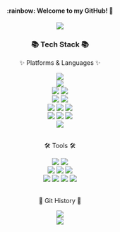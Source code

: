 <div align="center">
<h4>:rainbow: Welcome to my GitHub! 👋</h4>
	<a href="https://hits.seeyoufarm.com"><img src="https://hits.seeyoufarm.com/api/count/incr/badge.svg?url=https%3A%2F%2Fgithub.com%2FEUNCHAEv1006&count_bg=%238DA8C0&title_bg=%23AFBCC9&icon=github.svg&icon_color=%23000000&title=hits&edge_flat=false"/></a>
<br>
</div>

<div align=center>
	<h3>📚 Tech Stack 📚</h3>
	<p>✨ Platforms & Languages ✨</p>
</div>
<div align="center">
	<img src="https://img.shields.io/badge/Java-007396?style=flat&logo=Conda-Forge&logoColor=white" />
	<br>
	<img src="https://img.shields.io/badge/MySQL-4479A1?style=flat&logo=MySQL&logoColor=white" />
	<br>
	<img src="https://img.shields.io/badge/Linux-FCC624?style=flat&logo=Linux&logoColor=white" />
	<img src="https://img.shields.io/badge/Ubuntu-E95420?style=flat&logo=ubuntu&logoColor=white" />
	<br>
  <img src="https://img.shields.io/badge/Docker-2496ED?style=flat&logo=docker&logoColor=white" />
  <img src="https://img.shields.io/badge/Docker Compose-4285F4?style=flat&logo=&logoColor=white" />
	<br>
  <img src="https://img.shields.io/badge/JPA-DD282E?style=flat&logo=&logoColor=white" />
  <img src="https://img.shields.io/badge/QueryDSL-39729E?style=flat&logo=&logoColor=white" />
	<img src="https://img.shields.io/badge/Hibernate-59666C?style=flat&logo=hibernate&logoColor=white" />
  <br>
	<img src="https://img.shields.io/badge/Spring-6DB33F?style=flat&logo=Spring&logoColor=white" />
  <img src="https://img.shields.io/badge/Spring Boot-6DB33F?style=flat&logo=Spring Boot&logoColor=white" />
  <img src="https://img.shields.io/badge/Spring Security-6DB33F?style=flat&logo=Spring Security&logoColor=white" />
  
  <br>
  <img src="https://img.shields.io/badge/Amazon AWS-232F3E?style=flat&logo=amazonwebservices&logoColor=white" />
</div>
<br>
<div align=center>
	<p>🛠 Tools 🛠</p>
</div>
<div align=center>
	<img src="https://img.shields.io/badge/IntelliJ%20IDE-000000?style=flat&logo=IntelliJ IDEA&logoColor=white" />
	<img src="https://img.shields.io/badge/Visual%20Studio%20Code-007ACC?style=flat&logo=VisualStudioCode&logoColor=white" />
	<br>
	<img src="https://img.shields.io/badge/Git-F05032?style=flat&logo=Git&logoColor=white" />
	<img src="https://img.shields.io/badge/GitHub-181717?style=flat&logo=GitHub&logoColor=white" />
  <img src="https://img.shields.io/badge/GitHub Actions-2088FF?style=flat&logo=githubactions&logoColor=white" />
  <br>
  <img src="https://img.shields.io/badge/discord-5865F2?style=flat&logo=discord&logoColor=white" />
  <img src="https://img.shields.io/badge/Slack-4A154B?style=flat&logo=Slack&logoColor=white" />
  <img src="https://img.shields.io/badge/Jira-0052CC?style=flat&logo=Jira&logoColor=white" />  
  <img src="https://img.shields.io/badge/notion-000000?style=flat&logo=notion&logoColor=white" />  
</div>
<br>
<div align=center>
	<p>🌱 Git History 🌱</p>
</div>
<div align=center>
<img src="https://github-readme-stats.vercel.app/api/top-langs/?username=EUNCHAEv1006&layout=compact">
<br>
<img src="https://github-readme-stats.vercel.app/api?username=EUNCHAEv1006&show_icons=true">
</div>

